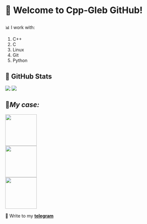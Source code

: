 # <p><strong> &#128205; Welcome to Cpp-Gleb GitHub!</strong> 

&#128202; I work with:
1. C++
2. C
3. Linux
4. Git
5. Python


## &#128270; GitHub Stats

<p>
  <img src = "https://github-readme-stats.vercel.app/api/top-langs/?username=Cpp-Gleb">
  <img src = "https://github-readme-stats.vercel.app/api?username=Cpp-Gleb&show_icons=true&line_height=33&count_private=true">
</p>

## &#128209;***My case:***

<img src="https://github.com/Cpp-Gleb/Cpp-Gleb/blob/main/ITMO-certificate-CPP.jpg" style="width: 100px; justify-content: spase-between; display: flex;">
<img src="https://github.com/Cpp-Gleb/Cpp-Gleb/blob/main/stepik-certificate-CPP.jpg" style="width: 100px; justify-content: spase-between; display: flex;">
<img src="https://github.com/Cpp-Gleb/Cpp-Gleb/blob/main/grace-ITS.jpg" style="width: 100px; justify-content: spase-between; flex;"><br>

&#128242; Write to my [**telegram**](https://t.me/Cpp_Gleb) 

